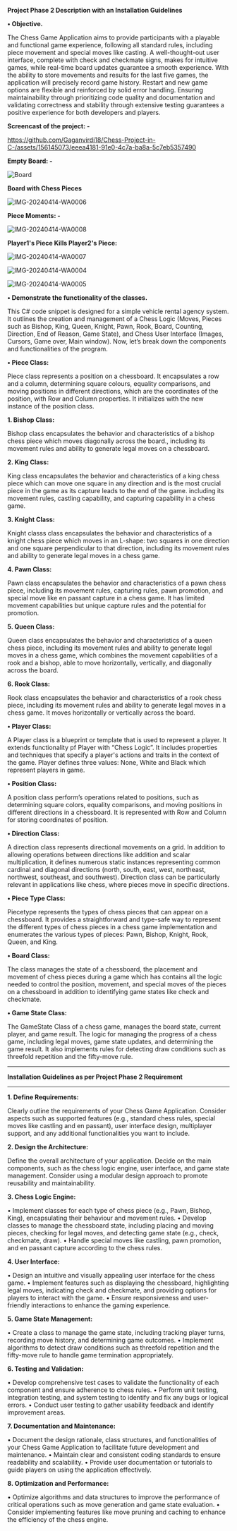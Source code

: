 ****Project Phase 2 Description with an Installation Guidelines****

**•	Objective.**


The Chess Game Application aims to provide participants with a playable and functional game experience, following all standard rules, including piece movement and special moves like casting. A well-thought-out user interface, complete with check and checkmate signs, makes for intuitive games, while real-time board updates guarantee a smooth experience. With the ability to store movements and results for the last five games, the application will precisely record game history. Restart and new game options are flexible and reinforced by solid error handling. Ensuring maintainability through prioritizing code quality and documentation and validating correctness and stability through extensive testing guarantees a positive experience for both developers and players.

**Screencast of the project: -**




https://github.com/Gaganvirdi18/Chess-Project-in-C-/assets/156145073/eeea4181-91e0-4c7a-ba8a-5c7eb5357490






**Empty Board: -**

![Board](https://github.com/Gaganvirdi18/Chess-Project-in-C-/assets/156145073/4bbd7157-3f20-4b5c-85fa-dd6b9652b1a3)

**Board with Chess Pieces**

![IMG-20240414-WA0006](https://github.com/Gaganvirdi18/Chess-Project-in-C-/assets/156145073/7aac73d8-25e2-4019-b503-5c9089cfb5db)

**Piece Moments: -**

![IMG-20240414-WA0008](https://github.com/Gaganvirdi18/Chess-Project-in-C-/assets/156145073/409f94bf-9ebc-4b77-8b83-4c123e1e2db0)

**Player1's Piece Kills Player2's Piece:**

![IMG-20240414-WA0007](https://github.com/Gaganvirdi18/Chess-Project-in-C-/assets/156145073/7d9c7832-488a-49ee-ae3e-011ccbdd95ce)

![IMG-20240414-WA0004](https://github.com/Gaganvirdi18/Chess-Project-in-C-/assets/156145073/8c00ad03-192c-4aca-9597-8d0e9954e167)

![IMG-20240414-WA0005](https://github.com/Gaganvirdi18/Chess-Project-in-C-/assets/156145073/69e3857a-83dc-4729-800b-a679f30b7bba)






**•	Demonstrate the functionality of the classes.**

This C# code snippet is designed for a simple vehicle rental agency system. It outlines the creation and management of a Chess Logic (Moves, Pieces such as Bishop, King, Queen, Knight, Pawn, Rook, Board, Counting, Direction, End of Reason, Game State), and Chess User Interface (Images, Cursors, Game over, Main window). Now, let’s break down the components and functionalities of the program.

**•	Piece Class:**

Piece class represents a position on a chessboard. It encapsulates a row and a column, determining square colours, equality comparisons, and moving positions in different directions, which are the coordinates of the position, with Row and Column properties. It initializes with the new instance of the position class.

**1.	Bishop Class:** 

Bishop class encapsulates the behavior and characteristics of a bishop chess piece which moves diagonally across the board., including its movement rules and ability to generate legal moves on a chessboard. 

**2.	King Class:**

King class encapsulates the behavior and characteristics of a king chess piece which can move one square in any direction and is the most crucial piece in the game as its capture leads to the end of the game. including its movement rules, castling capability, and capturing capability in a chess game. 

**3.	Knight Class:**

Knight classs class encapsulates the behavior and characteristics of a knight chess piece which moves in an L-shape: two squares in one direction and one square perpendicular to that direction, including its movement rules and ability to generate legal moves in a chess game. 

**4.	Pawn Class:**

Pawn class encapsulates the behavior and characteristics of a pawn chess piece, including its movement rules, capturing rules, pawn promotion, and special move like en passant capture in a chess game. It has limited movement capabilities but unique capture rules and the potential for promotion.

**5.	Queen Class:**

Queen class encapsulates the behavior and characteristics of a queen chess piece, including its movement rules and ability to generate legal moves in a chess game, which combines the movement capabilities of a rook and a bishop, able to move horizontally, vertically, and diagonally across the board.

**6.	Rook Class:**

Rook class encapsulates the behavior and characteristics of a rook chess piece, including its movement rules and ability to generate legal moves in a chess game. It moves horizontally or vertically across the board.

**•	Player Class:**

A Player class is a blueprint or template that is used to represent a player. It extends functionality pf Player with “Chess Logic”. It includes properties and techniques that specify a player's actions and traits in the context of the game. Player defines three values: None, White and Black which represent players in game.  

**•	Position Class:**

A position class perform’s operations related to positions, such as determining square colors, equality comparisons, and moving positions in different directions in a chessboard. It is represented with Row and Column for storing coordinates of position.

**•	Direction Class:**

A direction class represents directional movements on a grid. In addition to allowing operations between directions like addition and scalar multiplication, it defines numerous static instances representing common cardinal and diagonal directions (north, south, east, west, northeast, northwest, southeast, and southwest). Direction class can be particularly relevant in applications like chess, where pieces move in specific directions.

**•	Piece Type Class:**

Piecetype represents the types of chess pieces that can appear on a chessboard. It provides a straightforward and type-safe way to represent the different types of chess pieces in a chess game implementation and enumerates the various types of pieces: Pawn, Bishop, Knight, Rook, Queen, and King.

**•	Board Class:**

The class manages the state of a chessboard, the placement and movement of chess pieces during a game which has contains all the logic needed to control the position, movement, and special moves of the pieces on a chessboard in addition to identifying game states like check and checkmate.

**•	Game State Class:**

The GameState Class of a chess game, manages the board state, current player, and game result. The logic for managing the progress of a chess game, including legal moves, game state updates, and determining the game result. It also implements rules for detecting draw conditions such as threefold repetition and the fifty-move rule.


_____________________________________________________________________________________________________________________________________________
 **Installation Guidelines as per Project Phase 2 Requirement**
_____________________________________________________________________________________________________________________________________________



**1.	Define Requirements:**

Clearly outline the requirements of your Chess Game Application. Consider aspects such as supported features (e.g., standard chess rules, special moves like castling and en passant), user interface design, multiplayer support, and any additional functionalities you want to include.

**2.	Design the Architecture:**

Define the overall architecture of your application. Decide on the main components, such as the chess logic engine, user interface, and game state management. Consider using a modular design approach to promote reusability and maintainability.

**3.	Chess Logic Engine:**

•	Implement classes for each type of chess piece (e.g., Pawn, Bishop, King), encapsulating their behaviour and movement rules.
•	Develop classes to manage the chessboard state, including placing and moving pieces, checking for legal moves, and detecting game state (e.g., check, checkmate, draw).
•	Handle special moves like castling, pawn promotion, and en passant capture according to the chess rules.

**4.	User Interface:**

•	Design an intuitive and visually appealing user interface for the chess game.
•	Implement features such as displaying the chessboard, highlighting legal moves, indicating check and checkmate, and providing options for players to interact with the game.
•	Ensure responsiveness and user-friendly interactions to enhance the gaming experience.

**5.	Game State Management:**

•	Create a class to manage the game state, including tracking player turns, recording move history, and determining game outcomes.
•	Implement algorithms to detect draw conditions such as threefold repetition and the fifty-move rule to handle game termination appropriately.

**6.	Testing and Validation:**

•	Develop comprehensive test cases to validate the functionality of each component and ensure adherence to chess rules.
•	Perform unit testing, integration testing, and system testing to identify and fix any bugs or logical errors.
•	Conduct user testing to gather usability feedback and identify improvement areas.

**7.	Documentation and Maintenance:**

•	Document the design rationale, class structures, and functionalities of your Chess Game Application to facilitate future development and maintenance.
•	Maintain clear and consistent coding standards to ensure readability and scalability.
•	Provide user documentation or tutorials to guide players on using the application effectively.

**8.	Optimization and Performance:**

•	Optimize algorithms and data structures to improve the performance of critical operations such as move generation and game state evaluation.
•	Consider implementing features like move pruning and caching to enhance the efficiency of the chess engine.










